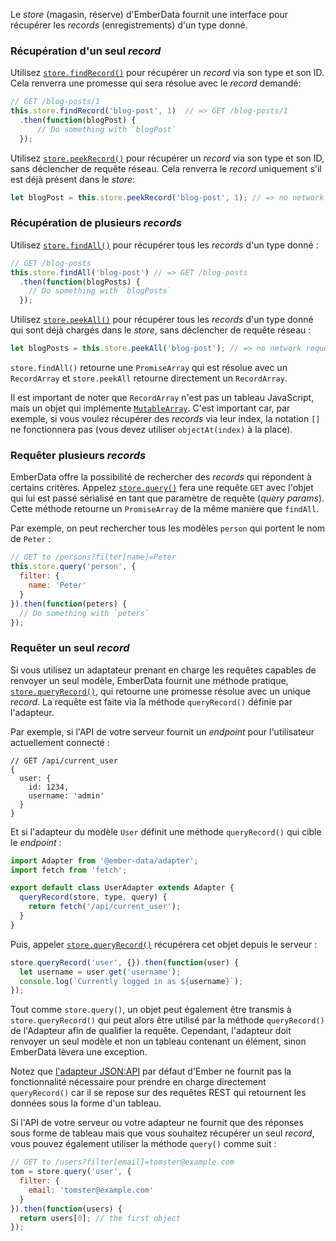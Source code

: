 Le _store_ (magasin, réserve) d'EmberData fournit une interface pour récupérer les _records_ (enregistrements) d'un type donné.

### Récupération d'un seul _record_

Utilisez [`store.findRecord()`](https://api.emberjs.com/ember-data/release/classes/Store/methods/findRecord?anchor=findRecord) pour récupérer un _record_ via son type et son ID.
Cela renverra une promesse qui sera résolue avec le _record_ demandé:

```javascript
// GET /blog-posts/1
this.store.findRecord('blog-post', 1)  // => GET /blog-posts/1
  .then(function(blogPost) {
      // Do something with `blogPost`
  });
```

Utilisez [`store.peekRecord()`](https://api.emberjs.com/ember-data/release/classes/Store/methods/peekRecord?anchor=peekRecord) pour récupérer un _record_ via son type et son ID, sans déclencher de requête réseau.
Cela renverra le _record_ uniquement s'il est déjà présent dans le _store_:

```javascript
let blogPost = this.store.peekRecord('blog-post', 1); // => no network request
```

### Récupération de plusieurs _records_

Utilisez [`store.findAll()`](https://api.emberjs.com/ember-data/release/classes/Store/methods/findAll?anchor=findAll) pour récupérer tous les _records_ d'un type donné&nbsp;:

```javascript
// GET /blog-posts
this.store.findAll('blog-post') // => GET /blog-posts
  .then(function(blogPosts) {
    // Do something with `blogPosts`
  });
```

Utilisez [`store.peekAll()`](https://api.emberjs.com/ember-data/release/classes/Store/methods/peekAll?anchor=peekAll) pour récupérer tous les _records_ d'un type donné qui sont déjà chargés dans le _store_, sans déclencher de requête réseau :

```javascript
let blogPosts = this.store.peekAll('blog-post'); // => no network request
```

`store.findAll()` retourne une `PromiseArray` qui est résolue avec un `RecordArray` et `store.peekAll` retourne directement un `RecordArray`.

Il est important de noter que `RecordArray` n'est pas un tableau JavaScript, mais un objet qui implémente [`MutableArray`](https://api.emberjs.com/ember/release/classes/MutableArray).
C'est important car, par exemple, si vous voulez récupérer des _records_ via leur index,
la notation `[]` ne fonctionnera pas (vous devez utiliser `objectAt(index)` à la place).

### Requêter plusieurs _records_

EmberData offre la possibilité de rechercher des _records_ qui répondent à certains critères.
Appelez [`store.query()`](https://api.emberjs.com/ember-data/release/classes/Store/methods/query?anchor=query) fera une requête `GET` avec l'objet qui lui est passé sérialisé en tant que paramètre de requête (_query params_).
Cette méthode retourne un `PromiseArray` de la même manière que `findAll`.

Par exemple, on peut rechercher tous les modèles `person` qui portent le nom de
`Peter`&nbsp;:

```javascript
// GET to /persons?filter[name]=Peter
this.store.query('person', {
  filter: {
    name: 'Peter'
  }
}).then(function(peters) {
  // Do something with `peters`
});
```

### Requêter un seul _record_

Si vous utilisez un adaptateur prenant en charge les requêtes capables de renvoyer un seul modèle,
EmberData fournit une méthode pratique, [`store.queryRecord()`](https://api.emberjs.com/ember-data/release/classes/Store/methods/queryRecord?anchor=queryRecord), qui retourne une promesse résolue avec un unique _record_.
La requête est faite via la méthode `queryRecord()` définie par l'adapteur.

Par exemple, si l'API de votre serveur fournit un _endpoint_ pour l'utilisateur actuellement connecté&nbsp;:

```text
// GET /api/current_user
{
  user: {
    id: 1234,
    username: 'admin'
  }
}
```

Et si l'adapteur du modèle `User` définit une méthode `queryRecord()` qui cible le _endpoint_&nbsp;:

```javascript {data-filename=app/adapters/user.js}
import Adapter from '@ember-data/adapter';
import fetch from 'fetch';

export default class UserAdapter extends Adapter {
  queryRecord(store, type, query) {
    return fetch('/api/current_user');
  }
}
```

Puis, appeler [`store.queryRecord()`](https://api.emberjs.com/ember-data/release/classes/Store/methods/queryRecord?anchor=queryRecord) récupérera cet objet depuis le serveur&nbsp;:

```javascript
store.queryRecord('user', {}).then(function(user) {
  let username = user.get('username');
  console.log(`Currently logged in as ${username}`);
});
```

Tout comme `store.query()`, un objet peut également être transmis à `store.queryRecord()` qui peut alors être utilisé par la méthode `queryRecord()` de l'Adapteur afin de qualifier la requête.
Cependant, l'adapteur doit renvoyer un seul modèle et non un tableau contenant un élément,
sinon EmberData lèvera une exception.

Notez que [l'adapteur JSON:API](https://api.emberjs.com/ember-data/release/classes/JSONAPIAdapter) par défaut d'Ember ne fournit pas la fonctionnalité nécessaire pour prendre en charge directement `queryRecord()` car il se repose sur des requêtes REST qui retournent les données sous la forme d'un tableau.

Si l'API de votre serveur ou votre adapteur ne fournit que des réponses sous forme de tableau mais que vous souhaitez récupérer un seul _record_, vous pouvez également utiliser la méthode `query()` comme suit&nbsp;:

```javascript
// GET to /users?filter[email]=tomster@example.com
tom = store.query('user', {
  filter: {
    email: 'tomster@example.com'
  }
}).then(function(users) {
  return users[0]; // the first object
});
```

<!-- eof - needed for pages that end in a code block  -->
